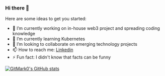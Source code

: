 ### Hi there 👋

Here are some ideas to get you started:

- 🔭 I’m currently working on in-house web3 project and spreading coding knowledge
- 🌱 I’m currently learning Kubernetes
- 👯 I’m looking to collaborate on emerging technology projects
- 📫 How to reach me: [Linkedin](https://www.linkedin.com/in/marko-ivankovi%C4%87-274923201/)
- ⚡ Fun fact: I didn't know that facts can be funny

[![GitMark0's GitHub stats](https://github-readme-stats.vercel.app/api?username=GitMark0&show_icons=true&theme=radical)](https://github.com/anuraghazra/github-readme-stats)
